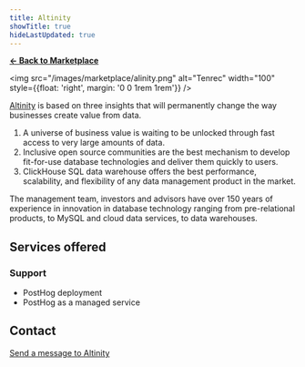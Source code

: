 ```yaml
---
title: Altinity
showTitle: true
hideLastUpdated: true
---
```


**[← Back to Marketplace](/marketplace)**

<img src="/images/marketplace/alinity.png" alt="Tenrec" width="100" style={{float: 'right', margin: '0 0 1rem 1rem'}} />

[Altinity](https://altinity.com) is based on three insights that will permanently change the way businesses create value from data.

1. A universe of business value is waiting to be unlocked through fast access to very large amounts of data.
1. Inclusive open source communities are the best mechanism to develop fit-for-use database technologies and deliver them quickly to users.
1. ClickHouse SQL data warehouse offers the best performance, scalability, and flexibility of any data management product in the market.

The management team, investors and advisors have over 150 years of experience in innovation in database technology ranging from pre-relational products, to MySQL and cloud data services, to data warehouses.

## Services offered

### Support
- PostHog deployment
- PostHog as a managed service

## Contact

[Send a message to Altinity](mailto:marketplace+altinity@posthog.com)
